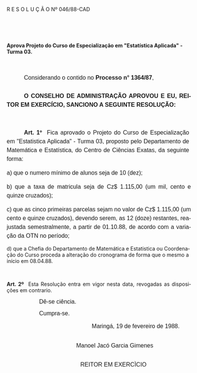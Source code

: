 <body lang=PT-BR style='tab-interval:35.4pt'>

<div class=Section1>

<p class=MsoTitle><![if !supportEmptyParas]>&nbsp;<![endif]><o:p></o:p></p>

<p class=MsoTitle>R E S O L U Ç Ã O Nº 046/88-CAD</p>

<p class=MsoNormal style='margin-top:0cm;margin-right:3.6pt;margin-bottom:0cm;
margin-left:129.6pt;margin-bottom:.0001pt;text-align:justify;line-height:17.4pt'><b><span
style='font-size:14.0pt;mso-bidi-font-size:10.0pt;font-family:Arial'><![if !supportEmptyParas]>&nbsp;<![endif]><o:p></o:p></span></b></p>

<p class=MsoBlockText><b><![if !supportEmptyParas]>&nbsp;<![endif]><o:p></o:p></b></p>

<p class=MsoBlockText><b>Aprova Projeto do Curso de Especia­lização em
&quot;Estatística Aplicada&quot; - Turma 03.<o:p></o:p></b></p>

<p class=MsoNormal style='line-height:17.4pt'><span style='font-size:12.0pt;
mso-bidi-font-size:10.0pt;font-family:Arial'><![if !supportEmptyParas]>&nbsp;<![endif]><o:p></o:p></span></p>

<p class=MsoNormal style='margin-bottom:19.8pt;text-align:justify;text-indent:
35.45pt;line-height:17.4pt'><span style='font-size:12.0pt;mso-bidi-font-size:
10.0pt;font-family:Arial'>Considerando o contido no <b>Processo n° 1364/87</b>,<o:p></o:p></span></p>

<p class=MsoNormal style='text-align:justify;text-indent:35.45pt;line-height:
18.0pt'><b><span style='font-size:12.0pt;mso-bidi-font-size:10.0pt;font-family:
Arial'>O CONSELHO DE ADMINISTRAÇÃO APROVOU E EU, REITOR EM EXERCÍCIO, SANCIONO
A SEGUINTE RESOLUÇÃO:<o:p></o:p></span></b></p>

<p class=MsoNormal style='line-height:18.0pt'><span style='font-size:12.0pt;
mso-bidi-font-size:10.0pt;font-family:Arial'><![if !supportEmptyParas]>&nbsp;<![endif]><o:p></o:p></span></p>

<p class=MsoNormal style='margin-right:3.6pt;text-align:justify;text-indent:
35.4pt;line-height:18.0pt'><b><span style='font-size:12.0pt;mso-bidi-font-size:
10.0pt;font-family:Arial'>Art. 1º</span></b><span style='font-size:12.0pt;
mso-bidi-font-size:10.0pt;font-family:Arial'><span style="mso-spacerun: yes"> 
</span>Fica aprovado o Projeto do Curso de Espe­cialização <span
style='mso-bidi-font-weight:bold'>em</span><b style='mso-bidi-font-weight:normal'>
</b>&quot;Estatistica Aplicada&quot; - Turma 03, proposto pelo Departamento de
Matemática e Estatística, do Centro de Ciências Exatas, da seguinte forma:<o:p></o:p></span></p>

<p class=MsoNormal style='text-align:justify;line-height:18.0pt'><span
style='font-size:12.0pt;mso-bidi-font-size:10.0pt;font-family:Arial'>a) que o
numero mínimo de alunos seja de 10 (dez);<o:p></o:p></span></p>

<p class=MsoNormal style='text-align:justify;line-height:18.0pt'><span
style='font-size:12.0pt;mso-bidi-font-size:10.0pt;font-family:Arial;mso-bidi-font-weight:
bold'>b) que a taxa</span><b style='mso-bidi-font-weight:normal'><span
style='font-size:12.0pt;mso-bidi-font-size:10.0pt;font-family:Arial'> </span></b><span
style='font-size:12.0pt;mso-bidi-font-size:10.0pt;font-family:Arial'>de
matricula seja de Cz$ 1.115,00 (um mil, cento e quinze cruzados)<span
style='mso-bidi-font-weight:bold'>;</span><b style='mso-bidi-font-weight:normal'><o:p></o:p></b></span></p>

<p class=MsoNormal style='text-align:justify;line-height:18.0pt'><span
style='font-size:12.0pt;mso-bidi-font-size:10.0pt;font-family:Arial;mso-bidi-font-weight:
bold'>c) que as cinco primeiras parcelas sejam no valor de Cz$ 1.115,00 (um
cento e quinze cruzados), devendo serem, as 12 (doze) restantes, reajustada
semestralmente, a partir de 01.10.88, de acordo com a variação da OTN no
período;<o:p></o:p></span></p>

<p class=MsoBodyText><span style='mso-bidi-font-weight:bold'>d) que a Chefia do
Departamento de Matemática e Estatistica ou Coordenação do Curso proceda a
alteração do cronograma de forma que o mesmo a início em 08.04.88.<o:p></o:p></span></p>

<p class=MsoNormal style='text-align:justify'><span style='font-size:12.0pt;
mso-bidi-font-size:10.0pt;font-family:Arial'><![if !supportEmptyParas]>&nbsp;<![endif]><o:p></o:p></span></p>

<p class=MsoBodyTextIndent style='text-align:justify;line-height:normal'><b>Art.
2º</b><span style="mso-spacerun: yes">  </span>Esta Resolução entra em vigor
nesta data, revogadas as disposições em contrario.</p>

<p class=MsoNormal style='margin-left:66.6pt;text-align:justify'><span
style='font-size:12.0pt;mso-bidi-font-size:10.0pt;font-family:Arial'>Dê-se
ciência.<o:p></o:p></span></p>

<p class=MsoNormal style='margin-left:66.6pt'><span style='font-size:12.0pt;
mso-bidi-font-size:10.0pt;font-family:Arial'>Cumpra-se.<o:p></o:p></span></p>

<p class=MsoNormal style='margin-left:174.6pt;line-height:18.0pt'><span
style='font-size:12.0pt;mso-bidi-font-size:10.0pt;font-family:Arial'>Maringá,
19 de fevereiro de 1988.<o:p></o:p></span></p>

<p class=MsoNormal align=center style='margin-top:21.6pt;text-align:center;
text-indent:35.4pt;line-height:17.4pt'><span lang=ES-TRAD style='font-size:
12.0pt;mso-bidi-font-size:10.0pt;font-family:Arial;mso-ansi-language:ES-TRAD'><span
style="mso-spacerun: yes">         </span>Manoel Jacó Garcia Gimenes <o:p></o:p></span></p>

<p class=MsoNormal align=center style='margin-top:21.6pt;text-align:center;
line-height:17.4pt'><span style='font-size:12.0pt;mso-bidi-font-size:10.0pt;
font-family:Arial'><span style="mso-spacerun: yes">                 
</span>REITOR EM EXERCÌCIO<o:p></o:p></span></p>

<p class=MsoNormal><span style='font-size:12.0pt;mso-bidi-font-size:10.0pt;
font-family:Arial'><![if !supportEmptyParas]>&nbsp;<![endif]><o:p></o:p></span></p>

</div>

</body>
